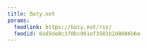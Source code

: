 ```yaml
---
title: Baty.net
params:
  feedlink: https://baty.net/rss/
  feedid: 64d5de8c370bc991ef3583b2d8606b6e
---
```

